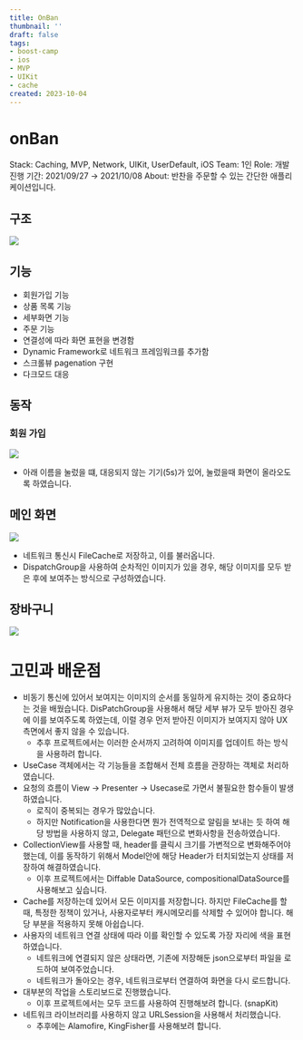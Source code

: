 ```yaml
---
title: OnBan
thumbnail: ''
draft: false
tags:
- boost-camp
- ios
- MVP
- UIKit
- cache
created: 2023-10-04
---
```


# onBan

Stack: Caching, MVP, Network, UIKit, UserDefault, iOS
Team: 1인
Role: 개발
진행 기간: 2021/09/27 → 2021/10/08
About: 반찬을 주문할 수 있는 간단한 애플리케이션입니다.

## **구조**

![](Pasted%20image%2020231004194518.jpg)

## **기능**

* 회원가입 기능
* 상품 목록 기능
* 세부화면 기능
* 주문 기능
* 연결성에 따라 화면 표현을 변경함
* Dynamic Framework로 네트워크 프레임워크를 추가함
* 스크롤뷰 pagenation 구현
* 다크모드 대응

## **동작**

### **회원 가입**

![](135397864-41ea1f3f-5d16-4cda-8257-c9ebb5cf55d1.gif)

* 아래 이름을 눌렀을 떄, 대응되지 않는 기기(5s)가 있어, 눌렀을때 화면이 올라오도록 하였습니다.

## **메인 화면**

![](136336435-33785e0a-5ac2-4c5a-8e7e-f30b3783fea3.gif)

* 네트워크 통신시 FileCache로 저장하고, 이를 불러옵니다.
* DispatchGroup을 사용하여 순차적인 이미지가 있을 경우, 해당 이미지를 모두 받은 후에 보여주는 방식으로 구성하였습니다.

## **장바구니**

![](136336435-33785e0a-5ac2-4c5a-8e7e-f30b3783fea3.gif)

# **고민과 배운점**

* 비동기 통신에 있어서 보여지는 이미지의 순서를 동일하게 유지하는 것이 중요하다는 것을 배웠습니다. DisPatchGroup을 사용해서 해당 세부 뷰가 모두 받아진 경우에 이를 보여주도록 하였는데, 이럴 경우 먼저 받아진 이미지가 보여지지 않아 UX 측면에서 좋지 않을 수 있습니다.
  * 추후 프로젝트에서는 이러한 순서까지 고려하여 이미지를 업데이트 하는 방식을 사용하려 합니다.
* UseCase 객체에서는 각 기능들을 조합해서 전체 흐름을 관장하는 객체로 처리하였습니다.
* 요청의 흐름이 View -> Presenter -> Usecase로 가면서 불필요한 함수들이 발생하였습니다.
  * 로직이 중복되는 경우가 많았습니다.
  * 하지만 Notification을 사용한다면 뭔가 전역적으로 알림을 보내는 듯 하여 해당 방법을 사용하지 않고, Delegate 패턴으로 변화사항을 전송하였습니다.
* CollectionView를 사용할 때, header를 클릭시 크기를 가변적으로 변화해주어야 했는데, 이를 동작하기 위해서 Model안에 해당 Header가 터치되었는지 상태를 저장하여 해결하였습니다.
  * 이후 프로젝트에서는 Diffable DataSource, compositionalDataSource를 사용해보고 싶습니다.
* Cache를 저장하는데 있어서 모든 이미지를 저장합니다. 하지만 FileCache를 할 때, 특정한 정책이 있거나, 사용자로부터 캐시메모리를 삭제할 수 있어야 합니다. 해당 부분을 적용하지 못해 아쉽습니다.
* 사용자의 네트워크 연결 상태에 따라 이를 확인할 수 있도록 가장 자리에 색을 표현하였습니다.
  * 네트워크에 연결되지 않은 상태라면, 기존에 저장해둔 json으로부터 파일을 로드하여 보여주었습니다.
  * 네트워크가 돌아오는 경우, 네트워크로부터 연결하여 화면을 다시 로드합니다.
* 대부분의 작업을 스토리보드로 진행했습니다.
  * 이후 프로젝트에서는 모두 코드를 사용하여 진행해보려 합니다. (snapKit)
* 네트워크 라이브러리를 사용하지 않고 URLSession을 사용해서 처리했습니다.
  * 추후에는 Alamofire, KingFisher를 사용해보려 합니다.
